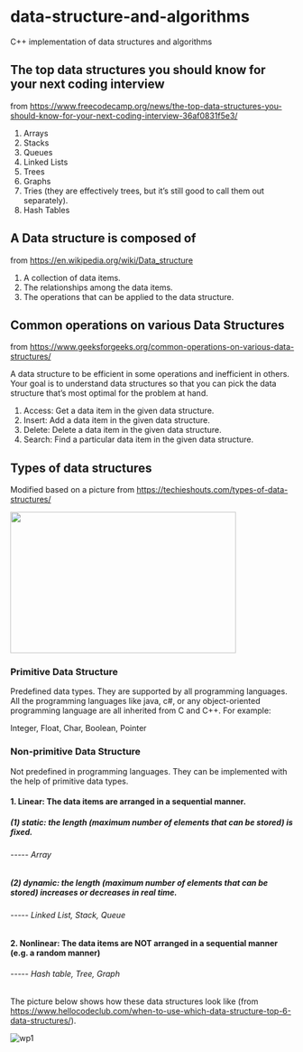# data-structure-and-algorithms
C++ implementation of data structures and algorithms


## The top data structures you should know for your next coding interview 
from https://www.freecodecamp.org/news/the-top-data-structures-you-should-know-for-your-next-coding-interview-36af0831f5e3/

1. Arrays
2. Stacks
3. Queues
4. Linked Lists
5. Trees
6. Graphs
7. Tries (they are effectively trees, but it’s still good to call them out separately).
8. Hash Tables

## A Data structure is composed of 
from https://en.wikipedia.org/wiki/Data_structure

1. A collection of data items.
2. The relationships among the data items.
3. The operations that can be applied to the data structure.


## Common operations on various Data Structures
from https://www.geeksforgeeks.org/common-operations-on-various-data-structures/

A data structure to be efficient in some operations and inefficient in others. Your goal is to understand data structures so that you can pick the data structure that’s most optimal for the problem at hand.

1. Access: Get a data item in the given data structure.
2. Insert: Add a data item in the given data structure.
3. Delete: Delete a data item in the given data structure.
4. Search: Find a particular data item in the given data structure.

## Types of data structures
Modified based on a picture from https://techieshouts.com/types-of-data-structures/

<img src="https://user-images.githubusercontent.com/34038625/110526560-f0c05480-80e3-11eb-8262-3240aba2af15.png" width="400" height="250">


### Primitive Data Structure
Predefined data types. They are supported by all programming languages. All the programming languages like java, c#, or any object-oriented programming language are all inherited from C and C++. For example:

Integer, Float, Char, Boolean, Pointer

### Non-primitive Data Structure

Not predefined in programming languages. They can be implemented with the help of primitive data types.

#### 1. Linear: The data items are arranged in a sequential manner.
##### (1) static: the length (maximum number of elements that can be stored) is fixed.
###### ----- Array
##### (2) dynamic: the length (maximum number of elements that can be stored) increases or decreases in real time.
###### ----- Linked List, Stack, Queue

#### 2. Nonlinear: The data items are NOT arranged in a sequential manner (e.g. a random manner)
###### ----- Hash table, Tree, Graph

The picture below shows how these data structures look like (from https://www.hellocodeclub.com/when-to-use-which-data-structure-top-6-data-structures/).

![wp1](https://user-images.githubusercontent.com/34038625/110526836-4a288380-80e4-11eb-8478-ebb8948bc681.jpg)
